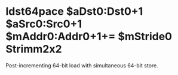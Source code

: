 # ldst64pace $aDst0:Dst0+1 $aSrc0:Src0+1 $mAddr0:Addr0+1+= $mStride0 Strimm2x2

Post-incrementing 64-bit load with simultaneous 64-bit store.
